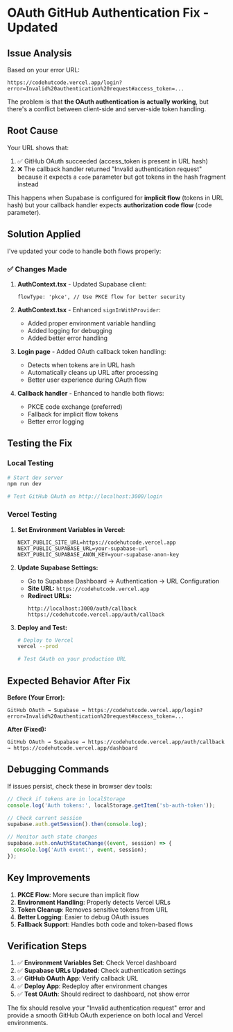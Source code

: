 # OAuth GitHub Authentication Fix - Updated

## Issue Analysis

Based on your error URL:
```
https://codehutcode.vercel.app/login?error=Invalid%20authentication%20request#access_token=...
```

The problem is that **the OAuth authentication is actually working**, but there's a conflict between client-side and server-side token handling.

## Root Cause

Your URL shows that:
1. ✅ GitHub OAuth succeeded (access_token is present in URL hash)
2. ❌ The callback handler returned "Invalid authentication request" because it expects a `code` parameter but got tokens in the hash fragment instead

This happens when Supabase is configured for **implicit flow** (tokens in URL hash) but your callback handler expects **authorization code flow** (code parameter).

## Solution Applied

I've updated your code to handle both flows properly:

### ✅ Changes Made

1. **AuthContext.tsx** - Updated Supabase client:
   ```tsx
   flowType: 'pkce', // Use PKCE flow for better security
   ```

2. **AuthContext.tsx** - Enhanced `signInWithProvider`:
   - Added proper environment variable handling
   - Added logging for debugging
   - Added better error handling

3. **Login page** - Added OAuth callback token handling:
   - Detects when tokens are in URL hash
   - Automatically cleans up URL after processing
   - Better user experience during OAuth flow

4. **Callback handler** - Enhanced to handle both flows:
   - PKCE code exchange (preferred)
   - Fallback for implicit flow tokens
   - Better error logging

## Testing the Fix

### Local Testing
```bash
# Start dev server
npm run dev

# Test GitHub OAuth on http://localhost:3000/login
```

### Vercel Testing
1. **Set Environment Variables in Vercel:**
   ```
   NEXT_PUBLIC_SITE_URL=https://codehutcode.vercel.app
   NEXT_PUBLIC_SUPABASE_URL=your-supabase-url
   NEXT_PUBLIC_SUPABASE_ANON_KEY=your-supabase-anon-key
   ```

2. **Update Supabase Settings:**
   - Go to Supabase Dashboard → Authentication → URL Configuration
   - **Site URL:** `https://codehutcode.vercel.app`
   - **Redirect URLs:**
     ```
     http://localhost:3000/auth/callback
     https://codehutcode.vercel.app/auth/callback
     ```

3. **Deploy and Test:**
   ```bash
   # Deploy to Vercel
   vercel --prod

   # Test OAuth on your production URL
   ```

## Expected Behavior After Fix

**Before (Your Error):**
```
GitHub OAuth → Supabase → https://codehutcode.vercel.app/login?error=Invalid%20authentication%20request#access_token=...
```

**After (Fixed):**
```
GitHub OAuth → Supabase → https://codehutcode.vercel.app/auth/callback → https://codehutcode.vercel.app/dashboard
```

## Debugging Commands

If issues persist, check these in browser dev tools:

```javascript
// Check if tokens are in localStorage
console.log('Auth tokens:', localStorage.getItem('sb-auth-token'));

// Check current session
supabase.auth.getSession().then(console.log);

// Monitor auth state changes
supabase.auth.onAuthStateChange((event, session) => {
  console.log('Auth event:', event, session);
});
```

## Key Improvements

1. **PKCE Flow**: More secure than implicit flow
2. **Environment Handling**: Properly detects Vercel URLs
3. **Token Cleanup**: Removes sensitive tokens from URL
4. **Better Logging**: Easier to debug OAuth issues
5. **Fallback Support**: Handles both code and token-based flows

## Verification Steps

1. ✅ **Environment Variables Set**: Check Vercel dashboard
2. ✅ **Supabase URLs Updated**: Check authentication settings
3. ✅ **GitHub OAuth App**: Verify callback URL
4. ✅ **Deploy App**: Redeploy after environment changes
5. ✅ **Test OAuth**: Should redirect to dashboard, not show error

The fix should resolve your "Invalid authentication request" error and provide a smooth GitHub OAuth experience on both local and Vercel environments.